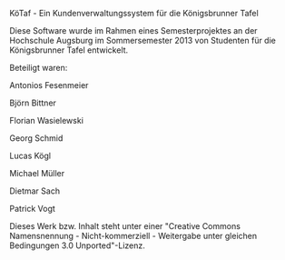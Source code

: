 KöTaf - Ein Kundenverwaltungssystem für die Königsbrunner Tafel

Diese Software wurde im Rahmen eines Semesterprojektes an der Hochschule Augsburg im Sommersemester 2013 von Studenten für die Königsbrunner Tafel entwickelt.

Beteiligt waren:

Antonios Fesenmeier

Björn Bittner

Florian Wasielewski

Georg Schmid

Lucas Kögl

Michael Müller

Dietmar Sach

Patrick Vogt

Dieses Werk bzw. Inhalt steht unter einer "Creative Commons Namensnennung - Nicht-kommerziell - Weitergabe unter gleichen Bedingungen 3.0 Unported"-Lizenz.
